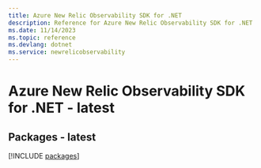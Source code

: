 ```yaml
---
title: Azure New Relic Observability SDK for .NET
description: Reference for Azure New Relic Observability SDK for .NET
ms.date: 11/14/2023
ms.topic: reference
ms.devlang: dotnet
ms.service: newrelicobservability
---
```

# Azure New Relic Observability SDK for .NET - latest
## Packages - latest
[!INCLUDE [packages](new-relic-observability-index.md)]